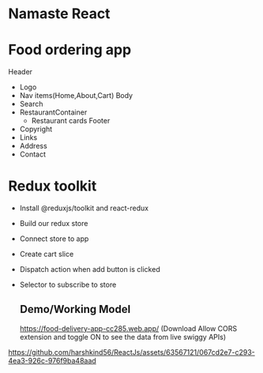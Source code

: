 # Namaste React

# Food ordering app
Header 
- Logo
- Nav items(Home,About,Cart)
Body
- Search
- RestaurantContainer
    - Restaurant cards
Footer
- Copyright
- Links
- Address
- Contact

# Redux toolkit
- Install @reduxjs/toolkit and react-redux
- Build our redux store
- Connect store to app
- Create cart slice
- Dispatch action when add button is clicked
- Selector to subscribe to store

  ## Demo/Working Model
  https://food-delivery-app-cc285.web.app/ (Download Allow CORS extension and toggle ON to see the data from live swiggy APIs)
  
https://github.com/harshkind56/ReactJs/assets/63567121/067cd2e7-c293-4ea3-926c-976f9ba48aad


